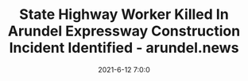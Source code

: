 ---
"title": "State Highway Worker Killed In Arundel Expressway Construction Incident Identified - arundel.news"
"date": "2021-6-12 7:0:0"
"feed_name": "GOOGLENEWSCONSTRUCTION"
"feed_website": "https://news.google.com/search?q=construction%2Bincident&hl=en-US&gl=US&ceid=US:en"
"feed_rss": "https://news.google.com/rss/search?q=construction%2Bincident&hl=en-US&gl=US&ceid=US:en"
"link": "https://www.arundel.news/news/state-highway-worker-killed-in-arundel-expressway-construction-incident-identified/article_24f581fc-cc44-11eb-b42a-ff0e9d3e6df0.html"
"file": "_posts/2021-1-1-9e47c93fc68e99ee9a54d054a63fecda0b6d3ab6.md"
"accident": "1"
"drilling": "1"
---